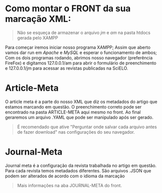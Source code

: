 # Como montar o FRONT da sua marcação XML:

> Não se esqueça de armazenar o arquivo *jm* e *am* na pasta htdocs gerada pelo XAMPP

Para começar iremos iniciar nosso programa XAMPP;
Assim que aberto vamos dar run em *Apache* e *MySQL* e esperar o funcionamento de ambos;
Com os dois programas rodando, abrimos nosso navegador (preferência FireFox) e digitamos 127.0.0.1/am para abrir o formulário de preenchimento e 127.0.0.1/jm para acessar as revistas publicadas na SciELO.

# Article-Meta
O article meta é a parte do nosso XML que diz os metadados do artigo que estamos marcando em questão. O preenchimento correto pode ser encontrado na pasta ARTICLE-META aqui mesmo no front.
Ao final geraremos um arquivo .YAML que pode ser manipulado após ser gerado.
> É recomendado que ative "Perguntar onde salvar cada arquivo antes de fazer download" nas configurações do seu navegador.

# Journal-Meta
Journal meta é a configuração da revista trabalhada no artigo em questão. Para cada revista temos metadados diferentes.
São arquivos .JSON que podem ser alterados de acordo com o idioma da marcação
> Mais informações na aba JOURNAL-META do front.
